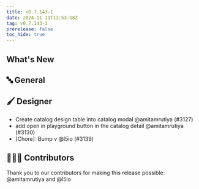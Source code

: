 ```yaml
---
title: v0.7.143-1
date: 2024-11-11T11:53:18Z
tag: v0.7.143-1
prerelease: false
toc_hide: true
---
```


## What's New
## 🔤 General
## 🖌️ Designer

-  Create catalog design table into catalog modal @amitamrutiya (#3127)
- add open in playground button in the catalog detail @amitamrutiya (#3130)
- [Chore]: Bump v @l5io (#3139)

## 👨🏽‍💻 Contributors

Thank you to our contributors for making this release possible:
@amitamrutiya and @l5io
